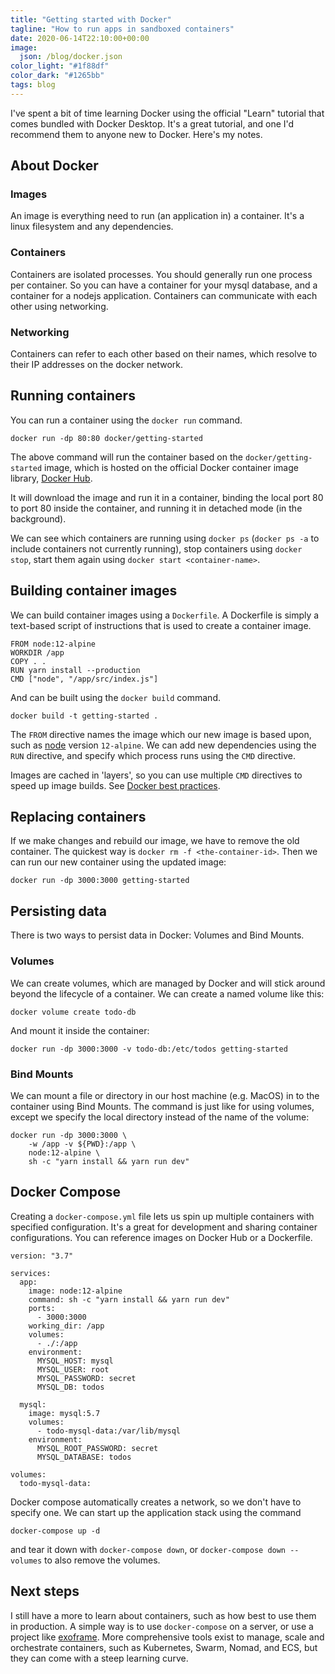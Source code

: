 ```yaml
---
title: "Getting started with Docker"
tagline: "How to run apps in sandboxed containers"
date: 2020-06-14T22:10:00+00:00
image:
  json: /blog/docker.json
color_light: "#1f88df"
color_dark: "#1265bb"
tags: blog
---
```


I've spent a bit of time learning Docker using the official "Learn" tutorial that comes bundled with Docker Desktop. It's a great tutorial, and one I'd recommend them to anyone new to Docker. Here's my notes.

## About Docker

### Images
An image is everything need to run (an application in) a container. It's a linux filesystem and any dependencies.

### Containers
Containers are isolated processes. You should generally run one process per container. So you can have a container for your mysql database, and a container for a nodejs application. Containers can communicate with each other using networking.

### Networking
Containers can refer to each other based on their names, which resolve to their IP addresses on the docker network.

## Running containers
You can run a container using the `docker run` command.

```
docker run -dp 80:80 docker/getting-started
```

The above command will run the container based on the `docker/getting-started` image, which is hosted on the official Docker container image library, [Docker Hub][1].

It will download the image and run it in a container, binding the local port 80 to port 80 inside the container, and running it in detached mode (in the background).

We can see which containers are running using `docker ps` (`docker ps -a` to include containers not currently running), stop containers using `docker stop`, start them again using  `docker start <container-name>`.

## Building container images
We can build container images using a `Dockerfile`. A Dockerfile is simply a text-based script of instructions that is used to create a container image.

```
FROM node:12-alpine
WORKDIR /app
COPY . .
RUN yarn install --production
CMD ["node", "/app/src/index.js"]
```

And can be built using the `docker build` command.

```
docker build -t getting-started .
```

The `FROM` directive names the image which our new image is based upon, such as [node][2] version `12-alpine`. We can add new dependencies using the `RUN` directive, and specify which process runs using the `CMD` directive.

Images are cached in 'layers', so you can use multiple `CMD` directives to speed up image builds. See [Docker best practices][3].

## Replacing containers
If we make changes and rebuild our image, we have to remove the old container. The quickest way is `docker rm -f <the-container-id>`. Then we can run our new container using the updated image:

```
docker run -dp 3000:3000 getting-started
```

## Persisting data
There is two ways to persist data in Docker: Volumes and Bind Mounts.

### Volumes
We can create volumes, which are managed by Docker and will stick around beyond the lifecycle of a container. We can create a named volume like this:

```
docker volume create todo-db
```

And mount it inside the container:

```
docker run -dp 3000:3000 -v todo-db:/etc/todos getting-started
```

### Bind Mounts
We can mount a file or directory in our host machine (e.g. MacOS) in to the container using Bind Mounts. The command is just like for using volumes, except we specify the local directory instead of the name of the volume:

```
docker run -dp 3000:3000 \
    -w /app -v ${PWD}:/app \
    node:12-alpine \
    sh -c "yarn install && yarn run dev"
```

## Docker Compose
Creating a `docker-compose.yml` file lets us spin up multiple containers with specified configuration. It's a great for development and sharing container configurations. You can reference images on Docker Hub or a Dockerfile.

```
version: "3.7"

services:
  app:
    image: node:12-alpine
    command: sh -c "yarn install && yarn run dev"
    ports:
      - 3000:3000
    working_dir: /app
    volumes:
      - ./:/app
    environment:
      MYSQL_HOST: mysql
      MYSQL_USER: root
      MYSQL_PASSWORD: secret
      MYSQL_DB: todos

  mysql:
    image: mysql:5.7
    volumes:
      - todo-mysql-data:/var/lib/mysql
    environment: 
      MYSQL_ROOT_PASSWORD: secret
      MYSQL_DATABASE: todos

volumes:
  todo-mysql-data:
```

Docker compose automatically creates a network, so we don't have to specify one. We can start up the application stack using the command

```
docker-compose up -d
```

and tear it down with `docker-compose down`, or `docker-compose down --volumes` to also remove the volumes.

## Next steps
I still have a more to learn about containers, such as how best to use them in production. A simple way is to use `docker-compose` on a server, or use a project like [exoframe][4]. More comprehensive tools exist to manage, scale and orchestrate containers, such as Kubernetes, Swarm, Nomad, and ECS, but they can come with a steep learning curve.


[1]: https://hub.docker.com/
[2]: https://hub.docker.com/_/node/
[3]: https://docs.docker.com/develop/develop-images/dockerfile_best-practices/
[4]: https://github.com/exoframejs/exoframe
